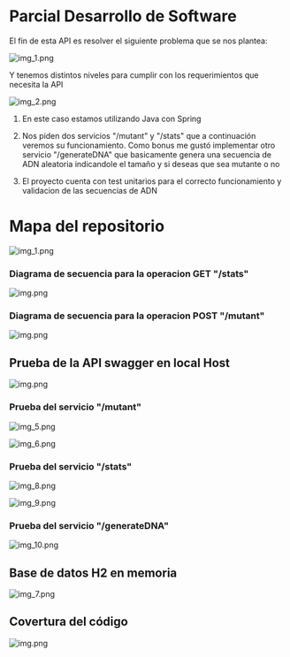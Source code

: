 # Parcial Desarrollo de Software 

El fin de esta API es resolver el siguiente problema que se nos plantea: 

![img_1.png](images/img_1.png)

Y tenemos distintos niveles para cumplir con los requerimientos que necesita la API

![img_2.png](images/img_2.png)

1. En este caso estamos utilizando Java con Spring 

2. Nos piden dos servicios "/mutant" y "/stats" que a continuación veremos su funcionamiento. Como bonus me gustó implementar otro servicio "/generateDNA" que basicamente genera una secuencia de ADN aleatoria indicandole el tamaño y si deseas que sea mutante o no

3. El proyecto cuenta con test unitarios para el correcto funcionamiento y validacion de las secuencias de ADN

# Mapa del repositorio 
![img_1.png](images/mapStructure.png)

### Diagrama de secuencia para la operacion GET "/stats"

![img.png](images/sequenceDiagramStats.png)

### Diagrama de secuencia para la operacion POST "/mutant"

![img.png](images/sequenceDiagramMutant.png)

## Prueba de la API swagger en local Host
![img.png](images/img.png)

### Prueba del servicio "/mutant"

![img_5.png](images/img_5.png)

![img_6.png](images/img_6.png)


### Prueba del servicio "/stats"

![img_8.png](images/img_8.png)

![img_9.png](images/img_9.png)

### Prueba del servicio "/generateDNA"

![img_10.png](images/img_10.png)

## Base de datos H2 en memoria

![img_7.png](images/img_7.png)

## Covertura del código

![img.png](images/coverage.png)